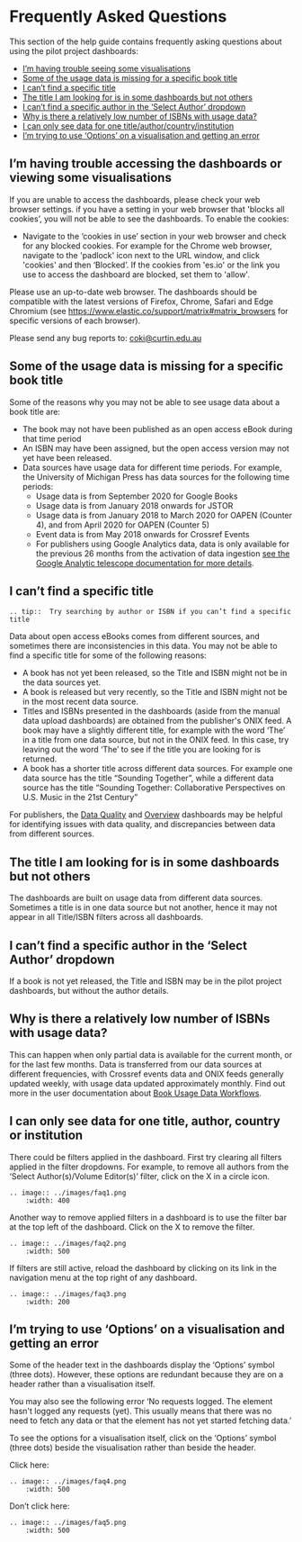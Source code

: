 # Frequently Asked Questions

This section of the help guide contains frequently asking questions about using the pilot project dashboards:
* [I’m having trouble seeing some visualisations](#im-having-trouble-accessing-the-dashboards-or-viewing-some-visualisations)
* [Some of the usage data is missing for a specific book title](#some-of-the-usage-data-is-missing-for-a-specific-book-title)
* [I can’t find a specific title](#i-cant-find-a-specific-title)
* [The title I am looking for is in some dashboards but not others](#the-title-i-am-looking-for-is-in-some-dashboards-but-not-others)
* [I can’t find a specific author in the ‘Select Author’ dropdown](#i-cant-find-a-specific-author-in-the-select-author-dropdown)
* [Why is there a relatively low number of ISBNs with usage data?](#why-is-there-a-relatively-low-number-of-isbns-with-usage-data)
* [I can only see data for one title/author/country/institution](#i-can-only-see-data-for-one-title-author-country-or-institution)
* [I’m trying to use ‘Options’ on a visualisation and getting an error](#im-trying-to-use-options-on-a-visualisation-and-getting-an-error)

## I’m having trouble accessing the dashboards or viewing some visualisations

If you are unable to access the dashboards, please check your web browser settings. if you have a setting in your web browser that 'blocks all cookies’, you will not be able to see the dashboards. To enable the cookies:
* Navigate to the ‘cookies in use’ section in your web browser and check for any blocked cookies. For example for the Chrome web browser, navigate to the 'padlock' icon next to the URL window, and click 'cookies' and then ‘Blocked’. If the cookies from 'es.io' or the link you use to access the dashboard are blocked, set them to 'allow'.

Please use an up-to-date web browser. The dashboards should be compatible with the latest versions of Firefox, Chrome, Safari and Edge Chromium (see <https://www.elastic.co/support/matrix#matrix_browsers> for specific versions of each browser).

Please send any bug reports to: coki@curtin.edu.au

## Some of the usage data is missing for a specific book title

Some of the reasons why you may not be able to see usage data about a book title are:
* The book may not have been published as an open access eBook during that time period
* An ISBN may have been assigned, but the open access version may not yet have been released.  
* Data sources have usage data for different time periods. For example, the University of Michigan Press has data sources for the following time periods:
    * Usage data is from September 2020 for Google Books
    * Usage data is from January 2018 onwards for JSTOR
    * Usage data is from January 2018 to March 2020 for OAPEN (Counter 4), and from April 2020 for OAPEN (Counter 5) 
    * Event data is from May 2018 onwards for Crossref Events
    * For publishers using Google Analytics data, data is only available for the previous 26 months from the activation of data ingestion [see the Google Analytic telescope documentation for more details](../../oaebu_workflows/telescopes/google_analytics).

## I can’t find a specific title

``` eval_rst
.. tip::  Try searching by author or ISBN if you can’t find a specific title
```   

Data about open access eBooks comes from different sources, and sometimes there are inconsistencies in this data. You may not be able to find a specific title for some of the following reasons:
* A book has not yet been released, so the Title and ISBN might not be in the data sources yet. 
* A book is released but very recently, so the Title and ISBN might not be in the most recent data source. 
* Titles and ISBNs presented in the dashboards (aside from the manual data upload dashboards) are obtained from the publisher's ONIX feed. A book may have a slightly different title, for example with the word ‘The’ in a title from one data source, but not in the ONIX feed. In this case, try leaving out the word ‘The’ to see if the title you are looking for is returned. 
* A book has a shorter title across different data sources. For example one data source has the title “Sounding Together”, while a different data source has the title “Sounding Together: Collaborative Perspectives on U.S. Music in the 21st Century”

For publishers, the [Data Quality](../user_guides/data_qual_db.md) and [Overview](../user_guides/overview_db) dashboards may be helpful for identifying issues with data quality, and discrepancies between data from different sources.

## The title I am looking for is in some dashboards but not others
The dashboards are built on usage data from different data sources. Sometimes a title is in one data source but not another, hence it may not appear in all Title/ISBN filters across all dashboards. 

## I can’t find a specific author in the ‘Select Author’ dropdown
If a book is not yet released, the Title and ISBN may be in the pilot project dashboards, but without the author details. 

## Why is there a relatively low number of ISBNs with usage data?
This can happen when only partial data is available for the current month, or for the last few months. Data is transferred from our data sources at different frequencies, with Crossref events data and  ONIX feeds  generally updated weekly, with usage data updated approximately monthly. Find out more in the user documentation about [Book Usage Data Workflows](../../oaebu_workflows/index).

## I can only see data for one title, author, country or institution
There could be filters applied in the dashboard. First try clearing all filters applied in the filter dropdowns. For example, to remove all authors from the ‘Select Author(s)/Volume Editor(s)’ filter, click on the X in a circle icon. 

``` eval_rst
.. image:: ../images/faq1.png
    :width: 400
```   

Another way to remove applied filters in a dashboard is to use the filter bar at the top left of the dashboard. Click on the X to remove the filter. 

``` eval_rst
.. image:: ../images/faq2.png
    :width: 500
``` 

If filters are still active, reload the dashboard by clicking on its link in the navigation menu at the top right of any dashboard. 

``` eval_rst
.. image:: ../images/faq3.png
    :width: 200
``` 

## I’m trying to use ‘Options’ on a visualisation and getting an error
Some of the header text in the dashboards display the ‘Options’ symbol (three dots). However, these options are redundant because they are on a header rather than a visualisation itself. 

You may also see the following error ‘No requests logged. The element hasn't logged any requests (yet). This usually means that there was no need to fetch any data or that the element has not yet started fetching data.’

To see the options for a visualisation itself, click on the ‘Options’ symbol (three dots) beside the visualisation rather than beside the header. 

Click here:

``` eval_rst
.. image:: ../images/faq4.png
    :width: 500
``` 

Don’t click here:

``` eval_rst
.. image:: ../images/faq5.png
    :width: 500
``` 
